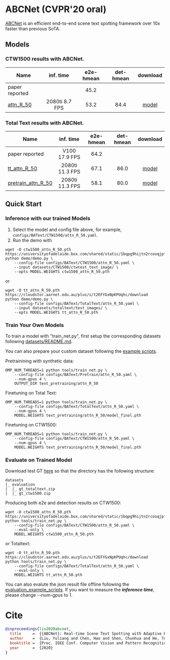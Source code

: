 # ABCNet (CVPR'20 oral)
[ABCNet](https://arxiv.org/abs/2002.10200) is an efficient end-to-end scene text spotting framework over 10x faster than previous SoTA. 

## Models
### CTW1500 results with ABCNet. 

Name | inf. time | e2e-hmean | det-hmean | download
--- |:---:|:---:|:---:|:---:
paper reported||45.2||
[attn_R_50](configs/BAText/CTW1500/attn_R_50.yaml) | 2080ti 8.7 FPS | 53.2 | 84.4 | [model](https://universityofadelaide.box.com/shared/static/1bqpg9hijtn2rcooqjpffateguh9eeme.pth)

### Total Text results with ABCNet. 

Name | inf. time | e2e-hmean | det-hmean | download
---  |:---------:|:---------:|:---------:|:---:
paper reported|V100 17.9 FPS|64.2||
[tt_attn_R_50](configs/BAText/TotalText/attn_R_50.yaml) | 2080ti 11.3 FPS | 67.1 | 86.0 | [model](https://cloudstor.aarnet.edu.au/plus/s/t2EFYGxNpKPUqhc/download)
[pretrain_attn_R_50](configs/BAText/Pretrain/attn_R_50.yaml) | 2080ti 11.3 FPS | 58.1 | 80.0 | [model](https://cloudstor.aarnet.edu.au/plus/s/UenknKbsWAuBUcz/download)

## Quick Start 

### Inference with our trained Models

1. Select the model and config file above, for example, `configs/BAText/CTW1500/attn_R_50.yaml`.
2. Run the demo with

```
wget -O ctw1500_attn_R_50.pth https://universityofadelaide.box.com/shared/static/1bqpg9hijtn2rcooqjpffateguh9eeme.pth
python demo/demo.py \
    --config-file configs/BAText/CTW1500/attn_R_50.yaml \
    --input datasets/CTW1500/ctwtest_text_image/ \
    --opts MODEL.WEIGHTS ctw1500_attn_R_50.pth
```
or
```
wget -O tt_attn_R_50.pth https://cloudstor.aarnet.edu.au/plus/s/t2EFYGxNpKPUqhc/download
python demo/demo.py \
    --config-file configs/BAText/TotalText/attn_R_50.yaml \
    --input datasets/totaltext/test_images/ \
    --opts MODEL.WEIGHTS tt_attn_R_50.pth
```
### Train Your Own Models

To train a model with "train_net.py", first setup the corresponding datasets following
[datasets/README.md](../../datasets/README.md). 

You can also prepare your custom dataset following the [example scripts](https://universityofadelaide.box.com/s/fo7odnmqe370btm7sdotqve1c0zsu8p3).

Pretrainining with synthetic data:

```
OMP_NUM_THREADS=1 python tools/train_net.py \
    --config-file configs/BAText/Pretrain/attn_R_50.yaml \
    --num-gpus 4 \
    OUTPUT_DIR text_pretraining/attn_R_50
```

Finetuning on Total Text:

```
OMP_NUM_THREADS=1 python tools/train_net.py \
    --config-file configs/BAText/TotalText/attn_R_50.yaml \
    --num-gpus 4 \
    MODEL.WEIGHTS text_pretraining/attn_R_50/model_final.pth
```

Finetuning on CTW1500:

```
OMP_NUM_THREADS=1 python tools/train_net.py \
    --config-file configs/BAText/CTW1500/attn_R_50.yaml \
    --num-gpus 4 \
    MODEL.WEIGHTS text_pretraining/attn_R_50/model_final.pth
```

### Evaluate on Trained Model 
Download test GT [here](../../datasets/README.md) so that the directory has the following structure:

```
datasets
|_ evaluation
|  |_ gt_totaltext.zip
|  |_ gt_ctw1500.zip
```

Producing both e2e and detection results on CTW1500:
```
wget -O ctw1500_attn_R_50.pth https://universityofadelaide.box.com/shared/static/1bqpg9hijtn2rcooqjpffateguh9eeme.pth
python tools/train_net.py \
    --config-file configs/BAText/CTW1500/attn_R_50.yaml \
    --eval-only \
    MODEL.WEIGHTS ctw1500_attn_R_50.pth
```
or Totaltext:
```
wget -O tt_attn_R_50.pth https://cloudstor.aarnet.edu.au/plus/s/t2EFYGxNpKPUqhc/download
python tools/train_net.py \
    --config-file configs/BAText/TotalText/attn_R_50.yaml \
    --eval-only \
    MODEL.WEIGHTS tt_attn_R_50.pth
```

You can also evalute the json result file offline following the [evaluation_example_scripts](https://universityofadelaide.box.com/shared/static/izfgz7z0vb7b72rzj9w0flo3jc9soydf.zip). If you want to measure the ***inference time***, please change --num-gpus to 1.

# Cite

```BibTeX
@inproceedings{liu2020abcnet,
  title     =  {{ABCNet}: Real-time Scene Text Spotting with Adaptive Bezier-Curve Network},
  author    =  {Liu, Yuliang and Chen, Hao and Shen, Chunhua and He, Tong and Jin, Lianwen and Wang, Liangwei},
  booktitle =  {Proc. IEEE Conf. Computer Vision and Pattern Recognition (CVPR)},
  year      =  {2020}
}

```


